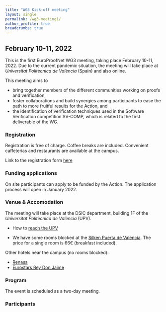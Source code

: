 ```yaml
---
title: "WG3 Kick-off meeting"
layout: single
permalink: /wg3-meeting1/
author_profile: true
breadcrumbs: true
---
```


## February 10-11, 2022

This is the first EuroProofNet WG3 meeting, taking place February 10-11, 2022. Due to the current pandemic situation, the meeting will take place at _Universitat Polit&egrave;cnica de Val&egrave;ncia_ (Spain) and also online.

This meeting aims to
* bring together members of the different communities working on proofs and verification,
* foster collaborations and build synergies among participants to ease the path to more fruitful results for the Action, and
* the identification of verification techniques used in the Software Verification competition SV-COMP, which is related to the first deliverable of the WG.

### Registration 

Registration is free of charge. Coffee breaks are included. Convenient caffeterias and restaurants are available at the campus. 

<!--The link of the registration form will be available soon. -->

Link to the registration form [here](https://forms.office.com/Pages/ResponsePage.aspx?id=31VGvnOsH0CnrhmMO3LQxmrI_MLrIYFFjlTIHtv5EmJUOFlIUVBMWFRVRkNGMUZKRlRDQzVBMFg0Ry4u)

### Funding applications

On site participants can apply to be funded by the Action. The application process will open in January 2022.

### Venue & Accomodation

The meeting will take place at the DSIC department, building 1F of the _Universitat Polit&egrave;cnica de Val&egrave;ncia_ (UPV).

* How to [reach the UPV](http://www.upv.es/otros/como-llegar-upv/campus-vera/index-en.html)



* We have some rooms blocked at the [Silken Puerta de Valencia](https://www.hoteles-silken.com/es/hotel-puerta-valencia/). <!--Please use the event identifier "COST" when booking.--> The price for a single room is 66&euro; (breakfast included).

Other hotels near the campus (no rooms blocked):
* [Renasa](https://sweethotelrenasa.com/en/home/)
* [Eurostars Rey Don Jaime](https://eurostarsreydonjaime.com-hotel.com/en/)



### Program

The event is scheduled as a two-day meeting. 

<!--Tentative program:

**Day 1**

| Time      | Session |
| ----------- | ----------- |
| 10:00-10:30      | Opening & Presentation       |
| 10:30-11:30   | Session 1: Perspectives        |
| 11:30-12:00 | _Coffee Break_ |
| 12:00-12:30 | Session 2: Interaction |
| 12:30-13:30 | Session 3: The first deliverable |
| 13:30-15:00 | _Lunch_ |
| 15:00-16:00 | Session 4: Specific problems |
| 16:00-17:00 | Discussion & Conclusion day 1 |

**Day 2**

| Time      | Session |
| ----------- | ----------- |
| 10:00-10:30      | Day organization       |
| 10:30-11:30   | Session 5: Towards the deliverables        |
| 11:30-12:00 | _Coffee Break_ |
| 12:00-13:30 | Session 6: Wrapping up |
| 13:30-15:00 | _Lunch_ |
| 15:00-16:00 | Discussion: setting the agenda for the year |
-->

### Participants

